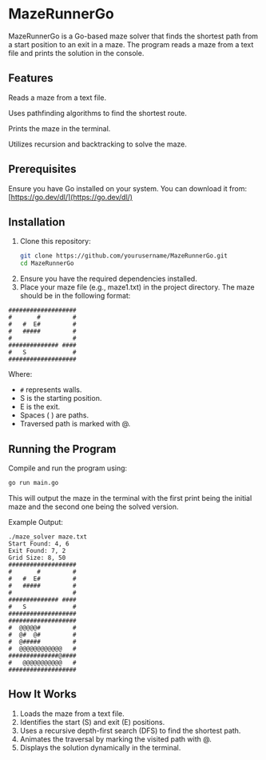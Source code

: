 # MazeRunnerGo

MazeRunnerGo is a Go-based maze solver that finds the shortest path from a start position to an exit in a maze. 
The program reads a maze from a text file and prints the solution in the console.

## Features
Reads a maze from a text file.

Uses pathfinding algorithms to find the shortest route.

Prints the maze in the terminal.

Utilizes recursion and backtracking to solve the maze.

## Prerequisites
Ensure you have Go installed on your system. You can download it from:
[https://go.dev/dl/](https://go.dev/dl/)

## Installation
1. Clone this repository:
    ```bash
    git clone https://github.com/yourusername/MazeRunnerGo.git
    cd MazeRunnerGo
    ```
2. Ensure you have the required dependencies installed.
3. Place your maze file (e.g., maze1.txt) in the project directory. The maze should be in the following format:

```plaintext
###################
#       #         #
#   #  E#         #
#   #####         #
#                 #
############## ####
#   S             #
###################
```

Where:
- `#` represents walls.
- S is the starting position.
- E is the exit.
- Spaces ( ) are paths.
- Traversed path is marked with @.

## Running the Program
Compile and run the program using:
```bash
go run main.go
```

This will output the maze in the terminal with the first print being the initial maze and the second one being the solved version.

Example Output:
```plaintext
./maze_solver maze.txt
Start Found: 4, 6
Exit Found: 7, 2
Grid Size: 8, 50
###################
#       #         #
#   #  E#         #
#   #####         #
#                 #
############## ####
#   S             #
###################
###################
#  @@@@@#         #
#  @#  @#         #
#  @#####         #
#  @@@@@@@@@@@@   #
##############@####
#   @@@@@@@@@@@   #
###################
```

## How It Works
1. Loads the maze from a text file.
2. Identifies the start (S) and exit (E) positions.
3. Uses a recursive depth-first search (DFS) to find the shortest path.
4. Animates the traversal by marking the visited path with @.
5. Displays the solution dynamically in the terminal.
